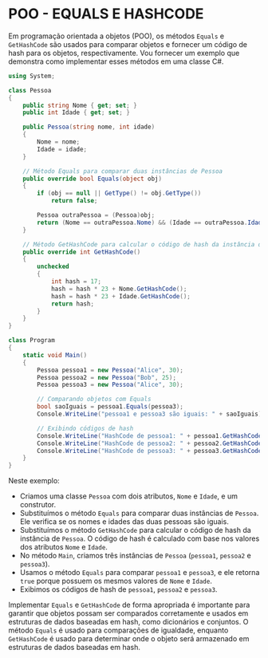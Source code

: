 # POO - EQUALS E HASHCODE
Em programação orientada a objetos (POO), os métodos `Equals` e `GetHashCode` são usados para comparar objetos e fornecer um código de hash para os objetos, respectivamente. Vou fornecer um exemplo que demonstra como implementar esses métodos em uma classe C#.

```csharp
using System;

class Pessoa
{
    public string Nome { get; set; }
    public int Idade { get; set; }

    public Pessoa(string nome, int idade)
    {
        Nome = nome;
        Idade = idade;
    }

    // Método Equals para comparar duas instâncias de Pessoa
    public override bool Equals(object obj)
    {
        if (obj == null || GetType() != obj.GetType())
            return false;

        Pessoa outraPessoa = (Pessoa)obj;
        return (Nome == outraPessoa.Nome) && (Idade == outraPessoa.Idade);
    }

    // Método GetHashCode para calcular o código de hash da instância de Pessoa
    public override int GetHashCode()
    {
        unchecked
        {
            int hash = 17;
            hash = hash * 23 + Nome.GetHashCode();
            hash = hash * 23 + Idade.GetHashCode();
            return hash;
        }
    }
}

class Program
{
    static void Main()
    {
        Pessoa pessoa1 = new Pessoa("Alice", 30);
        Pessoa pessoa2 = new Pessoa("Bob", 25);
        Pessoa pessoa3 = new Pessoa("Alice", 30);

        // Comparando objetos com Equals
        bool saoIguais = pessoa1.Equals(pessoa3);
        Console.WriteLine("pessoa1 e pessoa3 são iguais: " + saoIguais);

        // Exibindo códigos de hash
        Console.WriteLine("HashCode de pessoa1: " + pessoa1.GetHashCode());
        Console.WriteLine("HashCode de pessoa2: " + pessoa2.GetHashCode());
        Console.WriteLine("HashCode de pessoa3: " + pessoa3.GetHashCode());
    }
}
```

Neste exemplo:

- Criamos uma classe `Pessoa` com dois atributos, `Nome` e `Idade`, e um construtor.
- Substituímos o método `Equals` para comparar duas instâncias de `Pessoa`. Ele verifica se os nomes e idades das duas pessoas são iguais.
- Substituímos o método `GetHashCode` para calcular o código de hash da instância de `Pessoa`. O código de hash é calculado com base nos valores dos atributos `Nome` e `Idade`.
- No método `Main`, criamos três instâncias de `Pessoa` (`pessoa1`, `pessoa2` e `pessoa3`).
- Usamos o método `Equals` para comparar `pessoa1` e `pessoa3`, e ele retorna `true` porque possuem os mesmos valores de `Nome` e `Idade`.
- Exibimos os códigos de hash de `pessoa1`, `pessoa2` e `pessoa3`.

Implementar `Equals` e `GetHashCode` de forma apropriada é importante para garantir que objetos possam ser comparados corretamente e usados em estruturas de dados baseadas em hash, como dicionários e conjuntos. O método `Equals` é usado para comparações de igualdade, enquanto `GetHashCode` é usado para determinar onde o objeto será armazenado em estruturas de dados baseadas em hash.